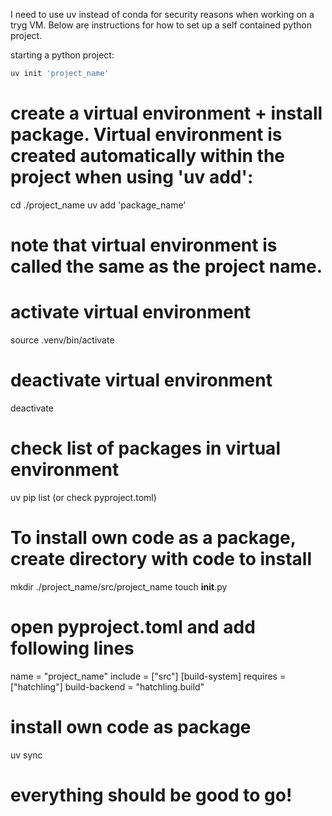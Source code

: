 I need to use uv instead of conda for security reasons when working on a tryg VM. Below are instructions for how to set up a self contained python project.

starting a python project:
``` bash
uv init 'project_name'
```

# create a virtual environment + install package. Virtual environment is created automatically within the project when using 'uv add':
cd ./project_name
uv add 'package_name'
# note that virtual environment is called the same as the project name.

# activate virtual environment
source  .venv/bin/activate

# deactivate virtual environment
deactivate

# check list of packages in virtual environment
uv pip list (or check pyproject.toml)

# To install own code as a package, create directory with code to install
mkdir ./project_name/src/project_name
touch __init__.py

# open pyproject.toml and add following lines
name = "project_name"
include = ["src"]
[build-system]
requires = ["hatchling"]
build-backend = "hatchling.build"

# install own code as package
uv sync

# everything should be good to go!
